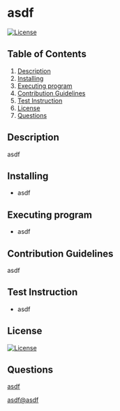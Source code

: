 # asdf

 [![License](https://img.shields.io/badge/License-Apache_2.0-blue.svg)](https://opensource.org/licenses/Apache-2.0)

## Table of Contents  
1. [Description](#description)
2. [Installing](#installing)
3. [Executing program](#executing-program)
4. [Contribution Guidelines](#contribution-guidelines)
5. [Test Instruction](#test-instruction)
6. [License](#license)
7. [Questions](#questions)

## Description

 asdf


## Installing

 * asdf


## Executing program

 * asdf


## Contribution Guidelines

 asdf


## Test Instruction

 * asdf


## License

 [![License](https://img.shields.io/badge/License-Apache_2.0-blue.svg)](https://opensource.org/licenses/Apache-2.0)


## Questions

 [asdf](https://github.com/asdf/)

 [asdf@asdf](mailto:asdf@asdf)